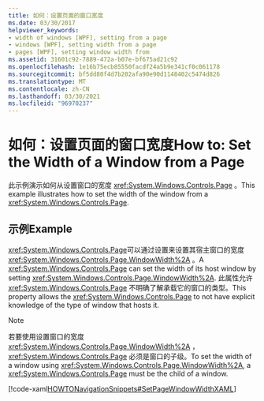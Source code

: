 ```yaml
---
title: 如何：设置页面的窗口宽度
ms.date: 03/30/2017
helpviewer_keywords:
- width of windows [WPF], setting from a page
- windows [WPF], setting width from a page
- pages [WPF], setting window width from
ms.assetid: 31601c92-7889-472a-b07e-bf675ad21c92
ms.openlocfilehash: 1e16b75ecb85550facdf24a5b9e341cf0c061178
ms.sourcegitcommit: bf5dd80f4d7b202afa90e90d1148402c5474d826
ms.translationtype: MT
ms.contentlocale: zh-CN
ms.lasthandoff: 03/30/2021
ms.locfileid: "96970237"
---
```

# <a name="how-to-set-the-width-of-a-window-from-a-page"></a><span data-ttu-id="54dc5-102">如何：设置页面的窗口宽度</span><span class="sxs-lookup"><span data-stu-id="54dc5-102">How to: Set the Width of a Window from a Page</span></span>
<span data-ttu-id="54dc5-103">此示例演示如何从设置窗口的宽度 <xref:System.Windows.Controls.Page> 。</span><span class="sxs-lookup"><span data-stu-id="54dc5-103">This example illustrates how to set the width of the window from a <xref:System.Windows.Controls.Page>.</span></span>  
  
## <a name="example"></a><span data-ttu-id="54dc5-104">示例</span><span class="sxs-lookup"><span data-stu-id="54dc5-104">Example</span></span>  
 <span data-ttu-id="54dc5-105"><xref:System.Windows.Controls.Page>可以通过设置来设置其宿主窗口的宽度 <xref:System.Windows.Controls.Page.WindowWidth%2A> 。</span><span class="sxs-lookup"><span data-stu-id="54dc5-105">A <xref:System.Windows.Controls.Page> can set the width of its host window by setting <xref:System.Windows.Controls.Page.WindowWidth%2A>.</span></span> <span data-ttu-id="54dc5-106">此属性允许 <xref:System.Windows.Controls.Page> 不明确了解承载它的窗口的类型。</span><span class="sxs-lookup"><span data-stu-id="54dc5-106">This property allows the <xref:System.Windows.Controls.Page> to not have explicit knowledge of the type of window that hosts it.</span></span>  
  
> [!NOTE]
> <span data-ttu-id="54dc5-107">若要使用设置窗口的宽度 <xref:System.Windows.Controls.Page.WindowWidth%2A> ， <xref:System.Windows.Controls.Page> 必须是窗口的子级。</span><span class="sxs-lookup"><span data-stu-id="54dc5-107">To set the width of a window using <xref:System.Windows.Controls.Page.WindowWidth%2A>, a <xref:System.Windows.Controls.Page> must be the child of a window.</span></span>  
  
 [!code-xaml[HOWTONavigationSnippets#SetPageWindowWidthXAML](~/samples/snippets/csharp/VS_Snippets_Wpf/HOWTONavigationSnippets/CSharp/SetWindowWidthPage.xaml#setpagewindowwidthxaml)]
